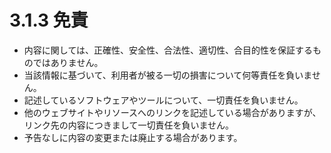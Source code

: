 # 3.1.3 免責

- 内容に関しては、正確性、安全性、合法性、適切性、合目的性を保証するものではありません。
- 当該情報に基づいて、利用者が被る一切の損害について何等責任を負いません。
- 記述しているソフトウェアやツールについて、一切責任を負いません。
- 他のウェブサイトやリソースへのリンクを記述している場合がありますが、リンク先の内容につきまして一切責任を負いません。
- 予告なしに内容の変更または廃止する場合があります。
